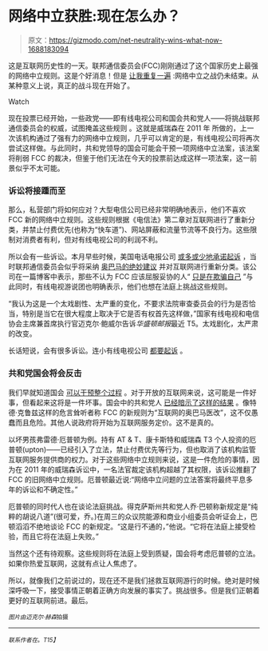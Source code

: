 # 网络中立获胜:现在怎么办？

> 原文：<https://gizmodo.com/net-neutrality-wins-what-now-1688183094>

这是互联网历史性的一天。联邦通信委员会(FCC)刚刚通过了这个国家历史上最强的网络中立规则。这是个好消息！但是 [让我重复一遍](http://gizmodo.com/did-the-internet-win-yet-no-but-heres-what-we-got-1683759866) :网络中立之战仍未结束。从某种意义上说，真正的战斗现在开始了。

Watch

现在投票已经开始，一些政党——即有线电视公司和国会共和党人——将挑战联邦通信委员会的权威，试图掩盖这些规则 。这就是威瑞森在 2011 年 所做的，上一次该机构通过了强有力的网络中立规则，几乎可以肯定的是，有线电视公司将再次尝试这样做。与此同时，共和党领导的国会可能会干预一项网络中立法案，该法案将削弱 FCC 的裁决，但鉴于他们无法在今天的投票前达成这样一项法案，这一前景似乎不太可能。

### 诉讼将接踵而至

那么，私营部门将如何应对？大型电信公司已经非常明确地表示，他们不喜欢 FCC 新的网络中立规则。这些规则根据《电信法》第二章对互联网进行了重新分类，并禁止付费优先(也称为“快车道”)、网站屏蔽和流量节流等不良行为。这些限制对消费者有利，但对有线电视公司的利润不利。

所以会有一些诉讼。本月早些时候，美国电话电报公司 [或多或少地承诺起诉](http://www.attpublicpolicy.com/fcc/title-ii-closing-arguments/) ，当时联邦通信委员会似乎将采纳 [奥巴马的绝妙建议](http://gizmodo.com/what-obamas-net-neutrality-plan-gets-right-1656941650) 并对互联网进行重新分类。该公司在一篇博客中表示，那些不认为 FCC 应该屈服妥协的人“ [只是在欺骗自己](http://gizmodo.com/did-the-internet-win-yet-no-but-heres-what-we-got-1683759866) ”与此同时，有线电视游说团也明确表示，他们也想在法庭上挑战这些规则。

“我认为这是一个太戏剧性、太严重的变化，不要求法院审查委员会的行为是否恰当，特别是当它在很大程度上取决于它是否有权首先这样做，”国家有线电视和电信协会主席兼首席执行官迈克尔·鲍威尔告诉*华盛顿邮报*最近 T5。太戏剧化，太严肃的改变。

长话短说，会有很多诉讼。连小有线电视公司 [都要起诉](http://www.washingtonpost.com/blogs/the-switch/wp/2015/02/17/smaller-cable-companies-hint-theyll-sue-the-fcc-on-net-neutrality-too/) 。

### 共和党国会将会反击

我们早就知道国会 [可以干预整个过程](http://gizmodo.com/who-should-really-decide-net-neutralitys-fate-1593756761) 。对于开放的互联网来说，这可能是一件好事，但看起来这将是一件坏事。国会中的共和党人 [已经暗示了这样的结果](http://gizmodo.com/congress-calling-white-house-foul-play-on-new-net-neutr-1684553389) 。像特德·克鲁兹这样的危言耸听者称 FCC 的新规则为“互联网的奥巴马医改”，这不仅愚蠢而且危险。其他人说政府将开始为互联网服务定价。这不是真的。

以坏男孩弗雷德·厄普顿为例。持有 AT & T、康卡斯特和威瑞森 T3 个人投资的厄普顿(upton)——已经引入了立法，禁止付费优先等行为，但也取消了该机构监管互联网服务提供商的权力。对于这些网络中立规则来说，这是一件危险的事情，因为在 2011 年的威瑞森诉讼中，一名法官裁定该机构超越了其权限，该诉讼推翻了 FCC 的旧网络中立规则。厄普顿最近说:“网络中立问题的立法答案将最终平息多年的诉讼和不确定性。”

厄普顿的同时代人也在谈论法庭挑战。得克萨斯州共和党人乔·巴顿称新规定是“纯粹的胡说八道”(很可爱，乔。)在周三的众议院能源和商业小组委员会听证会上，巴顿滔滔不绝地谈论 FCC 的新规定。“这是行不通的，”他说。“它将在法庭上接受检验，而且它将在法庭上失败。”

当然这个还有待观察。这些规则将在法庭上受到质疑，国会将考虑厄普顿的立法。如果你热爱互联网，这就有点让人焦虑了。

所以，就像我们之前说过的，现在还不是我们拯救互联网游行的时候。绝对是时候深呼吸一下，接受事情正朝着正确方向发展的事实了。挑战很多。但是我们正朝着更好的互联网前进。最后。

<small>*图片由迈克尔·赫森*拍摄</small>

* * *

<small>*联系作者在*</small>[<small></small>](mailto:adam@gizmodo.com)*<small>*。*T15】</small>*